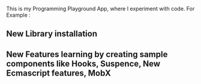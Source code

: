 This is my Programming Playground App, where I experiment with code. 
For Example :
## New Library installation
## New Features learning by creating sample components like Hooks, Suspence, New Ecmascript features, MobX
